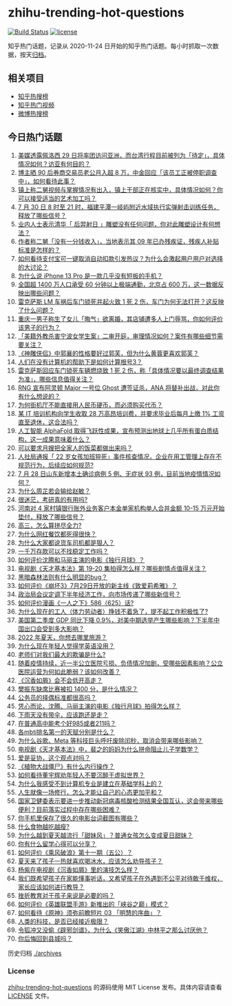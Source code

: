 # zhihu-trending-hot-questions

[![Build Status](https://github.com/justjavac/zhihu-trending-hot-questions/workflows/ci/badge.svg?branch=master)](https://github.com/justjavac/zhihu-trending-hot-questions/actions)
[![license](https://img.shields.io/github/license/justjavac/zhihu-trending-hot-questions)](https://github.com/justjavac/zhihu-trending-hot-questions/blob/master/LICENSE)

知乎热门话题，记录从 2020-11-24 日开始的知乎热门话题。每小时抓取一次数据，按天[归档](./archives)。

## 相关项目

- [知乎热搜榜](https://github.com/justjavac/zhihu-trending-top-search)
- [知乎热门视频](https://github.com/justjavac/zhihu-trending-hot-video)
- [微博热搜榜](https://github.com/justjavac/weibo-trending-hot-search)

## 今日热门话题

<!-- BEGIN -->
<!-- 最后更新时间 Sat Jul 30 2022 03:15:31 GMT+0800 (China Standard Time) -->

1. [美媒透露佩洛西 29 日将率团访问亚洲，而台湾行程目前被列为「待定」，具体情况如何？访亚有何目的？](https://www.zhihu.com/question/545895562)
1. [博主晒 90 后券商交易员老公月入超 8 万，中金回应「该员工正被停职调查中」，如何看待此事？](https://www.zhihu.com/question/545885424)
1. [镇上称二舅视频与掌握情况有出入，镇上干部正在核实中，具体情况如何？你可以接受适当的艺术加工吗？](https://www.zhihu.com/question/545902441)
1. [7 月 30 日 8 时至 21 时，福建平潭一岐屿附近水域执行实弹射击训练任务，释放了哪些信号？](https://www.zhihu.com/question/545994985)
1. [业内人士表示清华「 后羿射日 」雕塑没有任何问题，你对此雕塑设计有何想法？](https://www.zhihu.com/question/545467758)
1. [作者称二舅「没有一分钱收入」，当地表示其 09 年已办残疾证，残疾人补贴标准是怎样的？](https://www.zhihu.com/question/545923005)
1. [如何看待支付宝可一键取消自动扣款引发热议？为什么会激起用户用户对选择的大讨论？](https://www.zhihu.com/question/545814112)
1. [为什么说 iPhone 13 Pro 是一款几乎没有短板的手机？](https://www.zhihu.com/question/545849617)
1. [全国超 1400 万人口承受 60 分钟以上极端通勤，北京占 600 万，这一数据反映出哪些问题？](https://www.zhihu.com/question/545921662)
1. [雷克萨斯 LM 车祸后车门锁死并起火致 1 死 2 伤，车门为何无法打开？这反映了什么问题？](https://www.zhihu.com/question/545839324)
1. [重庆一男子称生了女儿「晦气」欲离婚，其店铺遭多人上门辱骂，你如何评价该男子的行为？](https://www.zhihu.com/question/545623896)
1. [「美籍外教杀害宁波女学生案」二审开庭，审理情况如何？案件有哪些细节需要关注？](https://www.zhihu.com/question/545967628)
1. [《神雕侠侣》中郭襄的性格要好过郭芙，但为什么黄蓉更喜欢郭芙？](https://www.zhihu.com/question/542184208)
1. [人们在没有计算机的帮助下是如何计算根号3？](https://www.zhihu.com/question/531661850)
1. [雷克萨斯回应车门锁死车辆燃烧致 1 死 2 伤，称「具体情况要以最终调查结果为准」，哪些信息值得关注？](https://www.zhihu.com/question/545974800)
1. [RNG 宣布阿灵顿 Major 一号位 Ghost 遭签证杀，ANA 将替补出战，对此你有什么想说的？](https://www.zhihu.com/question/545963355)
1. [为何街机厅不能直接用人民币硬币，而必须购买代币？](https://www.zhihu.com/question/26346531)
1. [某 IT 培训机构向学生收取 28 万高昂培训费，并要求毕业后每月上缴 1% 工资直至退休，这合法吗？](https://www.zhihu.com/question/545428662)
1. [人工智能 AlphaFold 取得飞跃性成果，宣布预测出地球上几乎所有蛋白质结构，这一成果意味着什么？](https://www.zhihu.com/question/545893934)
1. [可以要求月嫂把全家人的饭菜都做出来吗？](https://www.zhihu.com/question/522832368)
1. [人社局通报「 22 岁女孩加班猝死」事件核查情况，企业在用工管理上存在不规范行为，后续应如何规范?](https://www.zhihu.com/question/546008281)
1. [7 月 28 日山东新增本土确诊病例 5 例、无症状 93 例，目前当地疫情情况如何？](https://www.zhihu.com/question/545877274)
1. [为什么周芷若会输给赵敏？](https://www.zhihu.com/question/37607794)
1. [很迷茫，考研真的有用吗?](https://www.zhihu.com/question/545729652)
1. [河南对 4 家村镇银行账外业务客户本金单家机构单人合并金额 10-15 万元开始垫付，释放了哪些信号？](https://www.zhihu.com/question/545950095)
1. [高三，怎么算拼尽全力?](https://www.zhihu.com/question/545831439)
1. [为什么网红餐饮都死得很快？](https://www.zhihu.com/question/360030494)
1. [为什么大家都说货车司机都是狠人？](https://www.zhihu.com/question/276263183)
1. [一千万存款可以不找稳定工作吗？](https://www.zhihu.com/question/539325023)
1. [如何评价沈腾和马丽主演的电影《独行月球》？](https://www.zhihu.com/question/457054811)
1. [电视剧《天才基本法》第 19-20 集拍得怎么样？哪些剧情点值得关注？](https://www.zhihu.com/question/545988297)
1. [黑暗森林法则有什么明显的bug？](https://www.zhihu.com/question/464550060)
1. [如何评价《崩坏3》7月29日开放的新主线《致爱莉希雅》？](https://www.zhihu.com/question/545930945)
1. [政治局会议定调下半年经济工作，向市场传递了哪些新信号？](https://www.zhihu.com/question/545940658)
1. [如何评价漫画《一人之下》586（625）话?](https://www.zhihu.com/question/545849427)
1. [为什么现在的工人（体力劳动者）挣钱不着急了，提不起工作积极性了?](https://www.zhihu.com/question/542035576)
1. [美国第二季度 GDP 同比下降 0.9%，对美中期选举产生哪些影响？下半年中国出口会受到多大影响？](https://www.zhihu.com/question/545821336)
1. [2022 年夏天，你想去哪里旅游？](https://www.zhihu.com/question/535689136)
1. [为什么现在年轻人觉得学英语没用？](https://www.zhihu.com/question/545292282)
1. [老师们对我们最大的欺骗是什么?](https://www.zhihu.com/question/543599062)
1. [随着疫情持续，近一半公立医院亏损、负债情况加剧，受哪些因素影响？公立医院运营为何如此脆弱？该如何改善？](https://www.zhihu.com/question/545880061)
1. [《沉香如屑》会不会低开高走？](https://www.zhihu.com/question/544987034)
1. [樊振东缺席比赛被扣 1400 分，是什么情况？](https://www.zhihu.com/question/545357624)
1. [公务员的择偶标准都很高吗？](https://www.zhihu.com/question/545352040)
1. [凭心而论，沈腾、马丽主演的电影《独行月球》拍得怎么样？](https://www.zhihu.com/question/545643859)
1. [下雨天没有带伞，应该跑还是走？](https://www.zhihu.com/question/543825563)
1. [在普通高中能考个好985或者211吗？](https://www.zhihu.com/question/545868985)
1. [各mbti排名第一的天赋分别是什么？](https://www.zhihu.com/question/542215422)
1. [为什么谷歌、Meta 等科技巨头呼吁废除闰秒，取消会带来哪些影响？](https://www.zhihu.com/question/545452698)
1. [电视剧《天才基本法》中，裴之的妈妈为什么拼命阻止儿子学数学？](https://www.zhihu.com/question/545136081)
1. [爱是妥协，这个观点对吗？](https://www.zhihu.com/question/545832415)
1. [《植物大战僵尸》有什么内行操作？](https://www.zhihu.com/question/380166597)
1. [如何看待董宇辉劝年轻人不要沉醉于虚拟世界？](https://www.zhihu.com/question/545700958)
1. [为什么我感受不到计算机专业是建立在基础学科上的？](https://www.zhihu.com/question/538847727)
1. [人生就像一场修行，怎么才能让自己的心态更加平和？](https://www.zhihu.com/question/541723277)
1. [国家卫健委表示要进一步推动新冠病毒核酸检测结果全国互认，这会带来哪些便利？目前落实过程中存在哪些困难？](https://www.zhihu.com/question/545993181)
1. [你手机里保存了很久的电影台词截图有哪些？](https://www.zhihu.com/question/326412127)
1. [什么食物越吃越瘦?](https://www.zhihu.com/question/28630533)
1. [为什么越到夏天越流行「甜妹风」？普通女孩怎么变成夏日甜妹？](https://www.zhihu.com/question/540931599)
1. [你有什么留学心得可以分享？](https://www.zhihu.com/question/390972353)
1. [如何评价《乘风破浪》第十一期（五公）？](https://www.zhihu.com/question/545918307)
1. [夏天来了孩子一热就喜欢喝冰水，应该怎么劝导孩子？](https://www.zhihu.com/question/394106390)
1. [杨紫在电视剧《沉香如屑》里的演技怎么样？](https://www.zhihu.com/question/545362114)
1. [我们既希望孩子在家能懂事听话，又希望孩子在外遇到不公平对待敢于维权，家长应该如何进行教导？](https://www.zhihu.com/question/543174789)
1. [挫折教育对于孩子来说是必要的吗？](https://www.zhihu.com/question/538892017)
1. [如何评价《英雄联盟手游》新推出的「峡谷之巅」模式？](https://www.zhihu.com/question/545556471)
1. [如何看待《原神》须弥前瞻短片 03 「明慧的序曲」？](https://www.zhihu.com/question/545922798)
1. [人类的科技，是否已经接近极限？](https://www.zhihu.com/question/267068003)
1. [令狐冲又没偷《辟邪剑谱》，为什么《笑傲江湖》中林平之那么讨厌他？](https://www.zhihu.com/question/322598791)
1. [你后悔回到县城吗？](https://www.zhihu.com/question/312742772)

<!-- END -->

历史归档 [./archives](./archives)

### License

[zhihu-trending-hot-questions](https://github.com/justjavac/zhihu-trending-hot-questions)
的源码使用 MIT License 发布。具体内容请查看 [LICENSE](./LICENSE) 文件。
